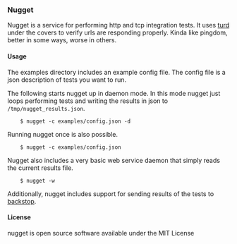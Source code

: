 ### Nugget

Nugget is a service for performing http and tcp integration tests. It uses [turd](https://github.com/joewilliams/turd/) under the covers to verify urls are responding properly. Kinda like pingdom, better in some ways, worse in others.

#### Usage

The examples directory includes an example config file. The config file is a json description of tests you want to run.

The following starts nugget up in daemon mode. In this mode nugget just loops performing tests and writing the results in json to `/tmp/nugget_results.json`.

        $ nugget -c examples/config.json -d

Running nugget once is also possible.

        $ nugget -c examples/config.json

Nugget also includes a very basic web service daemon that simply reads the current results file.

        $ nugget -w

Additionally, nugget includes support for sending results of the tests to [backstop](https://github.com/obfuscurity/backstop).

#### License

nugget is open source software available under the MIT License